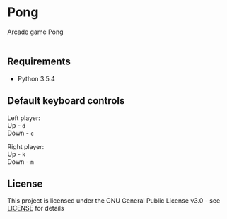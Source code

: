 # Pong
Arcade game Pong
<br>
<br>

## Requirements

- Python 3.5.4

## Default keyboard controls

Left player:<br>
Up - `d`<br>
Down - `c`

Right player:<br>
Up - `k`<br>
Down - `m`
<br>

## License

This project is licensed under the GNU General Public License v3.0 - see [LICENSE](https://github.com/ZaraTam/art/blob/master/LICENSE) for details